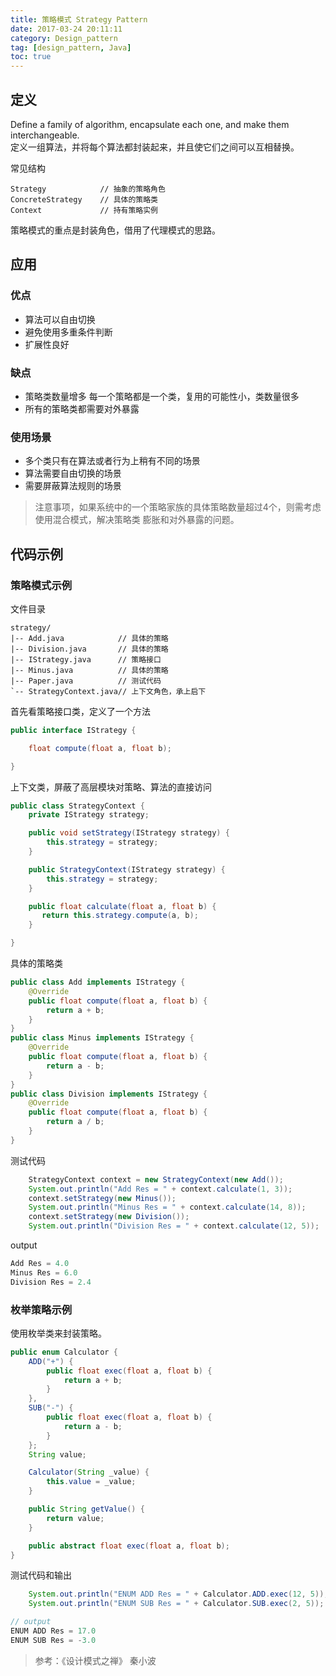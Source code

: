 ```yaml
---
title: 策略模式 Strategy Pattern
date: 2017-03-24 20:11:11
category: Design_pattern
tag: [design_pattern, Java]
toc: true
---
```



## 定义
Define a family of algorithm, encapsulate each one, and make them 
interchangeable.  
定义一组算法，并将每个算法都封装起来，并且使它们之间可以互相替换。

常见结构
```
Strategy            // 抽象的策略角色
ConcreteStrategy    // 具体的策略类
Context             // 持有策略实例
```
策略模式的重点是封装角色，借用了代理模式的思路。

## 应用
### 优点
* 算法可以自由切换
* 避免使用多重条件判断
* 扩展性良好

### 缺点
* 策略类数量增多  每一个策略都是一个类，复用的可能性小，类数量很多
* 所有的策略类都需要对外暴露

### 使用场景
* 多个类只有在算法或者行为上稍有不同的场景
* 算法需要自由切换的场景
* 需要屏蔽算法规则的场景

> 注意事项，如果系统中的一个策略家族的具体策略数量超过4个，则需考虑使用混合模式，解决策略类
膨胀和对外暴露的问题。

## 代码示例
### 策略模式示例
文件目录
```
strategy/
|-- Add.java            // 具体的策略
|-- Division.java       // 具体的策略
|-- IStrategy.java      // 策略接口
|-- Minus.java          // 具体的策略
|-- Paper.java          // 测试代码
`-- StrategyContext.java// 上下文角色，承上启下
```

首先看策略接口类，定义了一个方法
```java
public interface IStrategy {

    float compute(float a, float b);

}
```

上下文类，屏蔽了高层模块对策略、算法的直接访问
```java
public class StrategyContext {
    private IStrategy strategy;

    public void setStrategy(IStrategy strategy) {
        this.strategy = strategy;
    }

    public StrategyContext(IStrategy strategy) {
        this.strategy = strategy;
    }

    public float calculate(float a, float b) {
       return this.strategy.compute(a, b);
    }

}
```

具体的策略类
```java
public class Add implements IStrategy {
    @Override
    public float compute(float a, float b) {
        return a + b;
    }
}
public class Minus implements IStrategy {
    @Override
    public float compute(float a, float b) {
        return a - b;
    }
}
public class Division implements IStrategy {
    @Override
    public float compute(float a, float b) {
        return a / b;
    }
}
```

测试代码
```java
    StrategyContext context = new StrategyContext(new Add());
    System.out.println("Add Res = " + context.calculate(1, 3));
    context.setStrategy(new Minus());
    System.out.println("Minus Res = " + context.calculate(14, 8));
    context.setStrategy(new Division());
    System.out.println("Division Res = " + context.calculate(12, 5));
```

output
```java
Add Res = 4.0
Minus Res = 6.0
Division Res = 2.4
```

### 枚举策略示例
使用枚举类来封装策略。  
```java
public enum Calculator {
    ADD("+") {
        public float exec(float a, float b) {
            return a + b;
        }
    },
    SUB("-") {
        public float exec(float a, float b) {
            return a - b;
        }
    };
    String value;

    Calculator(String _value) {
        this.value = _value;
    }

    public String getValue() {
        return value;
    }

    public abstract float exec(float a, float b);
}
```

测试代码和输出
```java
    System.out.println("ENUM ADD Res = " + Calculator.ADD.exec(12, 5));
    System.out.println("ENUM SUB Res = " + Calculator.SUB.exec(2, 5));

// output
ENUM ADD Res = 17.0
ENUM SUB Res = -3.0
```

> 参考：《设计模式之禅》  秦小波
